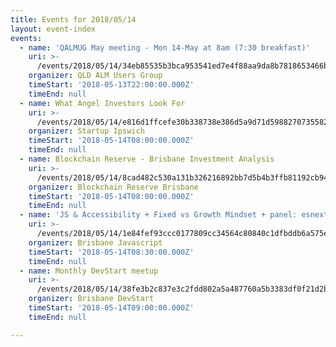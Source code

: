 ```yaml
---
title: Events for 2018/05/14
layout: event-index
events:
  - name: 'QALMUG May meeting - Mon 14-May at 8am (7:30 breakfast)'
    uri: >-
      /events/2018/05/14/34eb85535b3bca953541ed7e4f88aa9da8b7818653466b815879c62e805c460c
    organizer: QLD ALM Users Group
    timeStart: '2018-05-13T22:00:00.000Z'
    timeEnd: null
  - name: What Angel Investors Look For
    uri: >-
      /events/2018/05/14/e816d1ffcefe30b338738e386d5a9d71d59882707355820ffe00eadb7c94b4b8
    organizer: Startup Ipswich
    timeStart: '2018-05-14T08:00:00.000Z'
    timeEnd: null
  - name: Blockchain Reserve - Brisbane Investment Analysis
    uri: >-
      /events/2018/05/14/8cad482c530a131b326216892bb7d5b4b3ffb81192cb94cfbbd7721c49b5e683
    organizer: Blockchain Reserve Brisbane
    timeStart: '2018-05-14T08:00:00.000Z'
    timeEnd: null
  - name: 'JS & Accessibility + Fixed vs Growth Mindset + panel: esnext rad or bad?'
    uri: >-
      /events/2018/05/14/1e84fef93ccc0177809cc34564c80840c1dfbddb6a575e3ff52db78546283542
    organizer: Brisbane Javascript
    timeStart: '2018-05-14T08:30:00.000Z'
    timeEnd: null
  - name: Monthly DevStart meetup
    uri: >-
      /events/2018/05/14/38fe3b2c837e3c2fdd802a5a487760a5b3383df0f21d2b77c7b79451409110ef
    organizer: Brisbane DevStart
    timeStart: '2018-05-14T09:00:00.000Z'
    timeEnd: null

---
```

